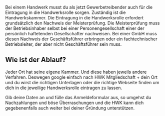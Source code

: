 Bei einem Handwerk musst du als jetzt Gewerbetreibender auch für die Eintragung in die Handwerksrolle sorgen. Zuständig ist die Handwerkskammer. Die Eintragung in die Handwerksrolle erfordert grundsätzlich den Nachweis der Meisterprüfung. Die Meisterprüfung muss der Betriebsinhaber selbst bei einer Personengesellschaft einer der persönlich haftetenden Gesellschafter nachweisen. Bei einer GmbH muss diesen Nachweis der Geschäftsführer erbringen oder ein fachtechnischer Betriebsleiter, der aber nicht Geschäftsführer sein muss.

## Wie ist der Ablauf?

Jeder Ort hat seine eigene Kammer. Und diese haben jeweils andere Verfahren. Deswegen google einfach nach HWK Mitgliedschaft + dein Ort und du wirst die richtigen Unterlagen oder die richtige Webseite finden um dich in die jeweilige Handwerksrolle eintragen zu lassen.

Gib deine Daten an und fülle das Anmeldeformular aus, so umgehst du Nachzahlungen und böse Überraschungen und die HWK kann dich gegebenenfalls auch weiter bei deiner Gründung unterstützen.
